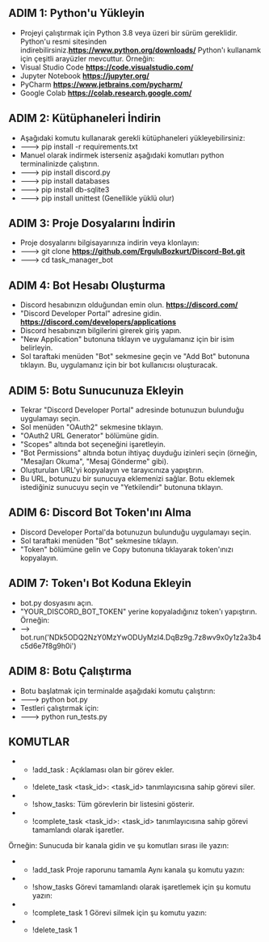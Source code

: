 ## ADIM 1: Python'u Yükleyin
- Projeyi çalıştırmak için Python 3.8 veya üzeri bir sürüm gereklidir. Python'u resmi sitesinden indirebilirsiniz.**https://www.python.org/downloads/**
Python'ı kullanamk için çeşitli arayüzler mevcuttur. Örneğin:
- Visual Studio Code **https://code.visualstudio.com/**
- Jupyter Notebook **https://jupyter.org/**
- PyCharm **https://www.jetbrains.com/pycharm/**
- Google Colab **https://colab.research.google.com/**


## ADIM 2: Kütüphaneleri İndirin
- Aşağıdaki komutu kullanarak gerekli kütüphaneleri yükleyebilirsiniz:
- ---> pip install -r requirements.txt
- Manuel olarak indirmek isterseniz aşağıdaki komutları python terminalinizde çalıştırın.
- ---> pip install discord.py
- ---> pip install databases
- ---> pip install db-sqlite3
- ---> pip install unittest (Genellikle yüklü olur)


## ADIM 3: Proje Dosyalarını İndirin
- Proje dosyalarını bilgisayarınıza indirin veya klonlayın:
- ---> git clone **https://github.com/ErguluBozkurt/Discord-Bot.git**
- ---> cd task_manager_bot


## ADIM 4: Bot Hesabı Oluşturma
- Discord hesabınızın olduğundan emin olun. **https://discord.com/**
- "Discord Developer Portal" adresine gidin. **https://discord.com/developers/applications**
- Discord hesabınızın bilgilerini girerek giriş yapın.
- "New Application" butonuna tıklayın ve uygulamanız için bir isim belirleyin.
- Sol taraftaki menüden "Bot" sekmesine geçin ve "Add Bot" butonuna tıklayın. Bu, uygulamanız için bir bot kullanıcısı oluşturacak.


## ADIM 5: Botu Sunucunuza Ekleyin
- Tekrar "Discord Developer Portal" adresinde botunuzun bulunduğu uygulamayı seçin.
- Sol menüden "OAuth2" sekmesine tıklayın.
- "OAuth2 URL Generator" bölümüne gidin.
- "Scopes" altında bot seçeneğini işaretleyin.
- "Bot Permissions" altında botun ihtiyaç duyduğu izinleri seçin (örneğin, "Mesajları Okuma", "Mesaj Gönderme" gibi).
- Oluşturulan URL'yi kopyalayın ve tarayıcınıza yapıştırın.
- Bu URL, botunuzu bir sunucuya eklemenizi sağlar. Botu eklemek istediğiniz sunucuyu seçin ve "Yetkilendir" butonuna tıklayın.


## ADIM 6: Discord Bot Token'ını Alma
- Discord Developer Portal'da botunuzun bulunduğu uygulamayı seçin.
- Sol taraftaki menüden "Bot" sekmesine tıklayın.
- "Token" bölümüne gelin ve Copy butonuna tıklayarak token'ınızı kopyalayın.


## ADIM 7: Token'ı Bot Koduna Ekleyin
- bot.py dosyasını açın.
- "YOUR_DISCORD_BOT_TOKEN" yerine kopyaladığınız token'ı yapıştırın. Örneğin:
- --> bot.run('NDk5ODQ2NzY0MzYwODUyMzI4.DqBz9g.7z8wv9x0y1z2a3b4c5d6e7f8g9h0i')


## ADIM 8: Botu Çalıştırma
- Botu başlatmak için terminalde aşağıdaki komutu çalıştırın:
- ---> python bot.py
- Testleri çalıştırmak için:
- ---> python run_tests.py


## KOMUTLAR
- - !add_task <description>: Açıklaması <description> olan bir görev ekler.
- - !delete_task <task_id>: <task_id> tanımlayıcısına sahip görevi siler.
- - !show_tasks: Tüm görevlerin bir listesini gösterir.
- - !complete_task <task_id>: <task_id> tanımlayıcısına sahip görevi tamamlandı olarak işaretler.
    
Örneğin:
Sunucuda bir kanala gidin ve şu komutları sırası ile yazın:
- - !add_task Proje raporunu tamamla
Aynı kanala şu komutu yazın:
- - !show_tasks
Görevi tamamlandı olarak işaretlemek için şu komutu yazın:
- - !complete_task 1
Görevi silmek için şu komutu yazın:
- - !delete_task 1

